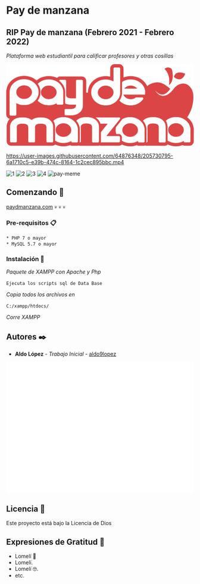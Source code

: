 # Pay de manzana
## RIP Pay de manzana (Febrero 2021 - Febrero 2022)
_Plataforma web estudiantil para calificar profesores y otras cosillas_ 

![paydmanzana](https://github.com/aldo9lopez/paydemanzana/blob/main/images/logo-rojo.png "OMG")

https://user-images.githubusercontent.com/64876348/205730795-6a1710c5-e39b-474c-8164-1c2cec895bbc.mp4

![1](https://user-images.githubusercontent.com/64876348/205729989-003bf2ef-7b62-4652-9a9e-d9ef52b6d469.jpg)
![2](https://user-images.githubusercontent.com/64876348/205730027-24c99f7c-15f2-4739-aebb-d0fa89f3edce.jpg)
![3](https://user-images.githubusercontent.com/64876348/205730046-39ffcbfa-e2f4-4c3e-8ce5-af74195ba0fe.jpg)
![4](https://user-images.githubusercontent.com/64876348/205730057-272d0c92-cfd0-4fc5-a48a-269a5681aa31.jpg)
![pay-meme](https://user-images.githubusercontent.com/64876348/205729949-aa9b543c-6081-4ccd-91e5-be9aec4a0582.jpg)

## Comenzando 🚀

[paydmanzana.com](https://www.paydmanzana.com/) 💀 💀 💀 


### Pre-requisitos 📋

```
* PHP 7 o mayor
* MySQL 5.7 o mayor
```

### Instalación 🔧

_Paquete de XAMPP con Apache y Php_

```
Ejecuta los scripts sql de Data Base
```

_Copia todos los archivos en_

```
C:/xampp/htdocs/
```

_Corre XAMPP_


## Autores ✒️

* **Aldo López** - *Trabajo Inicial* - [aldo9lopez](https://github.com/aldo9lopez)

![tortoise](https://github.com/aldo9lopez/paydemanzana/blob/main/images/tortoise_blanco.png "OMG")

## Licencia 📄

Este proyecto está bajo la Licencia de Dios


## Expresiones de Gratitud 🎁

* Lomelí 📢
* Lomelí. 
* Lomelí 🤓.
* etc.
